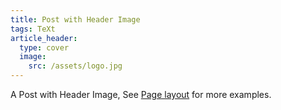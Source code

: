 ```yaml
---
title: Post with Header Image
tags: TeXt
article_header:
  type: cover
  image:
    src: /assets/logo.jpg
---
```


A Post with Header Image, See [Page layout](https://tianqi.name/jekyll-TeXt-theme/samples.html#page-layout) for more examples.

<!--more-->
